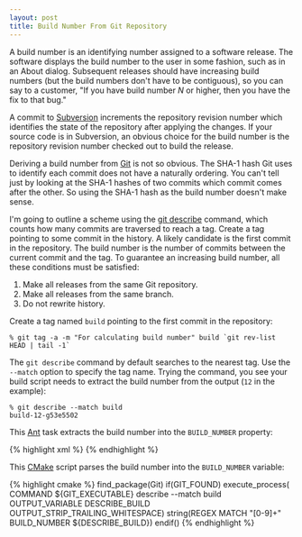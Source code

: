 ```yaml
---
layout: post
title: Build Number From Git Repository
---
```


A build number is an identifying number assigned to a software release.  The
software displays the build number to the user in some fashion, such as in an
About dialog.  Subsequent releases should have increasing build numbers (but
the build numbers don't have to be contiguous), so you can say to a customer,
"If you have build number *N* or higher, then you have the fix to that bug."

A commit to [Subversion](http://subversion.apache.org/) increments the
repository revision number which identifies the state of the repository after
applying the changes.  If your source code is in Subversion, an obvious choice
for the build number is the repository revision number checked out to build the
release.

Deriving a build number from [Git](http://git-scm.com/) is not so obvious.  The
SHA-1 hash Git uses to identify each commit does not have a naturally ordering.
You can't tell just by looking at the SHA-1 hashes of two commits which commit
comes after the other.  So using the SHA-1 hash as the build number doesn't
make sense.

I'm going to outline a scheme using the
[git describe](http://www.kernel.org/pub/software/scm/git/docs/git-describe.html)
command, which counts how many commits are traversed to reach a tag.  Create a
tag pointing to some commit in the history.  A likely candidate is the first
commit in the repository.  The build number is the number of commits between
the current commit and the tag.  To guarantee an increasing build number, all
these conditions must be satisfied:

 1. Make all releases from the same Git repository.
 1. Make all releases from the same branch.
 1. Do not rewrite history. 

Create a tag named `build` pointing to the first commit in the repository:

    % git tag -a -m "For calculating build number" build `git rev-list HEAD | tail -1`

The `git describe` command by default searches to the nearest tag.  Use the
`--match` option to specify the tag name.  Trying the command, you see your
build script needs to extract the build number from the output (`12` in the
example):

    % git describe --match build
    build-12-g53e5502

This [Ant](http://ant.apache.org/) task extracts the build number into the
`BUILD_NUMBER` property:

{% highlight xml %}
<exec executable="git" outputproperty="BUILD_NUMBER">
  <arg value="describe"/>
  <arg value="--match"/>
  <arg value="build"/>
  <redirector>
    <outputfilterchain>
      <tokenfilter>
        <replaceregex pattern="^[^-]+-" replace=""/>
        <replaceregex pattern="-.+$" replace=""/>
      </tokenfilter>
   </outputfilterchain>
 </redirector>
</exec>
{% endhighlight %}

This [CMake](http://cmake.org/) script parses the build number into the
`BUILD_NUMBER` variable:

{% highlight cmake %}
find_package(Git)
if(GIT_FOUND)
    execute_process(
            COMMAND ${GIT_EXECUTABLE} describe --match build
            OUTPUT_VARIABLE DESCRIBE_BUILD
            OUTPUT_STRIP_TRAILING_WHITESPACE)
    string(REGEX MATCH "[0-9]+" BUILD_NUMBER ${DESCRIBE_BUILD})
endif()
{% endhighlight %}
